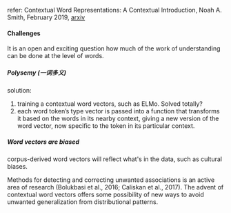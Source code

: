 refer: Contextual Word Representations: A Contextual Introduction, Noah A. Smith, February 2019, [arxiv](https://arxiv.org/pdf/1902.06006.pdf) 





#### Challenges

It is an open and exciting question how much of the work of understanding can be done at the level of words.

##### Polysemy (一词多义)

solution:

1. training a contextual word vectors, such as ELMo. Solved totally?
2. each word token’s type vector is passed into a function that transforms it based on the words in its nearby context, giving a new version of the word vector, now specific to the token in its particular context.



##### Word vectors are biased

corpus-derived word vectors will reflect what's in the data, such as cultural biases.

Methods for detecting and correcting unwanted associations is an active area of research (Bolukbasi et al., 2016; Caliskan et al., 2017). The advent of contextual word vectors offers some possibility of new ways to avoid unwanted generalization from distributional patterns.















